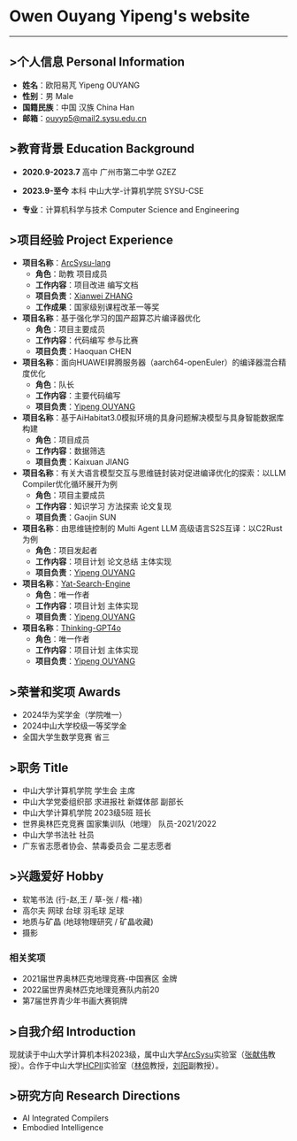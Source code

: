 # Owen Ouyang Yipeng's website

---

## >个人信息 Personal Information

- **姓名**：欧阳易芃 Yipeng OUYANG
- **性别**：男 Male
- **国籍民族**：中国 汉族 China Han
- **邮箱**：ouyyp5@mail2.sysu.edu.cn

## >教育背景 Education Background

- **2020.9-2023.7**  高中  广州市第二中学 GZEZ
- **2023.9-至今**    本科  中山大学-计算机学院 SYSU-CSE

- **专业**：计算机科学与技术 Computer Science and Engineering

## >项目经验 Project Experience

- **项目名称**：[ArcSysu-lang](https://github.com/arcsysu/SYsU-lang2)
  - **角色**：助教 项目成员
  - **工作内容**：项目改进 编写文档
  - **项目负责**：[Xianwei ZHANG](https://xianweiz.github.io/)
  - **工作成果**：国家级别课程改革一等奖
- **项目名称**：基于强化学习的国产超算芯片编译器优化
  - **角色**：项目主要成员
  - **工作内容**：代码编写 参与比赛
  - **项目负责**：Haoquan CHEN
- **项目名称**：面向HUAWEI昇腾服务器（aarch64-openEuler）的编译器混合精度优化
  - **角色**：队长
  - **工作内容**：主要代码编写
  - **项目负责**：[Yipeng OUYANG](https://ouyangyipeng.github.io/)
- **项目名称**：基于AiHabitat3.0模拟环境的具身问题解决模型与具身智能数据库构建
  - **角色**：项目成员
  - **工作内容**：数据筛选
  - **项目负责**：Kaixuan JIANG
- **项目名称**：有关大语言模型交互与思维链封装对促进编译优化的探索：以LLM Compiler优化循环展开为例
  - **角色**：项目主要成员
  - **工作内容**：知识学习 方法探索 论文复现
  - **项目负责**：Gaojin SUN
- **项目名称**：由思维链控制的 Multi Agent LLM 高级语言S2S互译：以C2Rust为例
  - **角色**：项目发起者
  - **工作内容**：项目计划 论文总结 主体实现
  - **项目负责**：[Yipeng OUYANG](https://ouyangyipeng.github.io/)
- **项目名称**：[Yat-Search-Engine](https://github.com/ouyangyipeng/Yat-Search-Engine)
  - **角色**：唯一作者
  - **工作内容**：项目计划 主体实现
  - **项目负责**：[Yipeng OUYANG](https://ouyangyipeng.github.io/)
- **项目名称**：[Thinking-GPT4o](https://github.com/ouyangyipeng/Thinking-GPT4o)
  - **角色**：唯一作者
  - **工作内容**：项目计划 主体实现
  - **项目负责**：[Yipeng OUYANG](https://ouyangyipeng.github.io/)

## >荣誉和奖项 Awards

- 2024华为奖学金（学院唯一）
- 2024中山大学校级一等奖学金
- 全国大学生数学竞赛 省三

## >职务 Title

- 中山大学计算机学院 学生会 主席
- 中山大学党委组织部 求进报社 新媒体部 副部长
- 中山大学计算机学院 2023级5班 班长
- 世界奥林匹克竞赛 国家集训队（地理） 队员-2021/2022
- 中山大学书法社 社员
- 广东省志愿者协会、禁毒委员会 二星志愿者

## >兴趣爱好 Hobby

- 软笔书法 (行-赵,王 / 草-张 / 楷-褚)
- 高尔夫 网球 台球 羽毛球 足球
- 地质与矿晶 (地球物理研究 / 矿晶收藏)
- 摄影
### 相关奖项
- 2021届世界奥林匹克地理竞赛-中国赛区 金牌
- 2022届世界奥林匹克地理竞赛队内前20
- 第7届世界青少年书画大赛铜牌

## >自我介绍 Introduction

现就读于中山大学计算机本科2023级，属中山大学[ArcSysu](https://github.com/arcsysu)实验室（[张献伟](https://xianweiz.github.io/)教授）。合作于中山大学[HCPII](https://www.sysu-hcp.net/home/)实验室（[林倞](http://www.linliang.net/)教授，[刘阳](https://yangliu9208.github.io/)副教授）。

## >研究方向 Research Directions

- AI Integrated Compilers
- Embodied Intelligence
